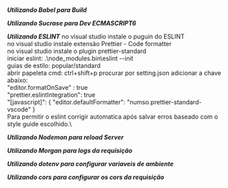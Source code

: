 **_Utilizando Babel para Build_**

**_Utilizando Sucrase para Dev ECMASCRIPT6_**

**_Utilizando ESLINT_**
no visual studio instale o puguin do ESLINT\
no visual studio instale extensão Prettier - Code formatter\
no visual studio instale o plugin prettier-standard\
iniciar eslint: .\node_modules\.bin\eslint --init \
guias de estilo: popular/standard\
abrir papeleta cmd: ctrl+shift+p procurar por setting.json adicionar a chave abaixo:\
"editor.formatOnSave" : true\
"prettier.eslintIntegration": true\
"[javascript]": {
"editor.defaultFormatter": "numso.prettier-standard-vscode"
}\
Para permitir o eslint corrigir automatica após salvar erros baseado com o style guide escolhido.\

**_Utilizando Nodemon para reload Server_**

**_Utilizando Morgan para logs da requisição_**

**_Utilizando dotenv para configurar variaveis de ambiente_**

**_Utilizando cors para configurar os cors da requisição_**
